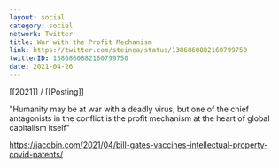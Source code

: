 ```yaml
---
layout: social
category: social
network: Twitter
title: War with the Profit Mechanism
link: https://twitter.com/steinea/status/1386860882160799750
twitterID: 1386860882160799750
date: 2021-04-26
---
```


[[2021]] / [[Posting]]

"Humanity may be at war with a deadly virus, but one of the chief antagonists in the conflict is the profit mechanism at the heart of global capitalism itself"

<https://jacobin.com/2021/04/bill-gates-vaccines-intellectual-property-covid-patents/>
